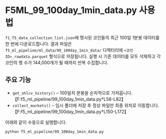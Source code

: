 # F5ML_99_100day_1min_data.py 사용법

`f1_f5_data_collection_list.json`에 명시된 코인들의 최근 100일 1분봉 데이터를 한 번에 다운로드합니다. 결과 파일은 `f5_ml_pipeline/ml_data/99_100day_1min_data/` 디렉터리에 `<코인ID>_rawdata.parquet` 형식으로 저장됩니다. 실행 시 기존 데이터를 모두 삭제하고 각 코인의 행 수가 144,000개가 될 때까지 반복 수집합니다.

## 주요 기능
- `get_ohlcv_history()` – 100일치 분봉을 순차적으로 가져옵니다.【F:f5_ml_pipeline/99_100day_1min_data.py†L58-L82】
- `collect_markets()` – 임시 폴더에 저장 후 정상 파일만 최종 위치로 이동합니다.【F:f5_ml_pipeline/99_100day_1min_data.py†L150-L172】

아래와 같이 수동으로 실행합니다.
```bash
python f5_ml_pipeline/99_100day_1min_data.py
```
